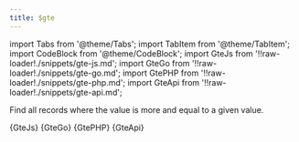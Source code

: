 ```yaml
---
title: $gte
---
```


import Tabs from '@theme/Tabs';
import TabItem from '@theme/TabItem';
import CodeBlock from '@theme/CodeBlock';
import GteJs from '!!raw-loader!./snippets/gte-js.md';
import GteGo from '!!raw-loader!./snippets/gte-go.md';
import GtePHP from '!!raw-loader!./snippets/gte-php.md';
import GteApi from '!!raw-loader!./snippets/gte-api.md';

Find all records where the value is more and equal to a given value.

<Tabs>
  <TabItem value="javascript" label="Javascript" default>
    <CodeBlock className="language-jsx">
      {GteJs}
    </CodeBlock>
  </TabItem>
  <TabItem value="go" label="Go" default>
    <CodeBlock className="language-jsx">
      {GteGo}
    </CodeBlock>
  </TabItem>
  <TabItem value="php" label="PHP" default>
    <CodeBlock className="language-jsx">
      {GtePHP}
    </CodeBlock>
  </TabItem>
  <TabItem value="API" label="API">
    <CodeBlock className="language-jsx" title="[GET]">
      {GteApi}
    </CodeBlock>
  </TabItem>
</Tabs>
